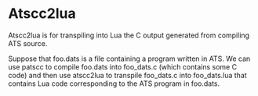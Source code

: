 # Atscc2lua #

Atscc2lua is for transpiling into Lua the C output generated
from compiling ATS source.

Suppose that foo.dats is a file containing a program written in
ATS. We can use patscc to compile foo.dats into foo_dats.c (which
contains some C code) and then use atscc2lua to transpile foo_dats.c
into foo_dats.lua that contains Lua code corresponding to the ATS
program in foo.dats.


